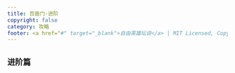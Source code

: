 ```yaml
---
title: 百兽门-进阶
copyright: false
category: 攻略
footer: <a href="#" target="_blank">自由英雄坛说</a> | MIT Licensed, Copyright © 2024-present lucky
---
```

## `进阶篇`


  

